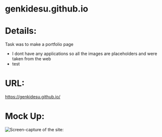 # genkidesu.github.io

# Details:

Task was to make a portfolio page

- I dont have any applications so all the images are placeholders and were taken from the web
- test

# URL: 

https://genkidesu.github.io/

# Mock Up:

![Screen-capture of the site:](./assets/images/screenpicture.png)


